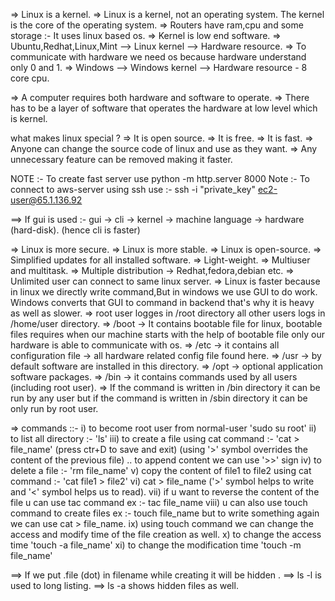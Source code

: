 => Linux is a kernel.
=> Linux is a kernel, not an operating system. The kernel is the core of the operating system.
=> Routers have ram,cpu and some storage :- It uses linux based os.
=> Kernel is low end software.
=> Ubuntu,Redhat,Linux,Mint --> Linux kernel --> Hardware resource.
=> To communicate with hardware we need os because hardware understand only 0 and 1.
=> Windows --> Windows kernel --> Hardware resource - 8 core cpu.

=> A computer requires both hardware and software to operate.
=> There has to be a layer of software that operates the hardware at low level which is kernel.

what makes linux special ?
=> It is open source.
=> It is free.
=> It is fast.
=> Anyone can change the source code of linux and use as they want.
=> Any unnecessary feature can be removed making it faster.


NOTE :- To create fast server use python -m http.server 8000
Note :- To connect to aws-server using ssh use :- ssh -i "private_key" ec2-user@65.1.136.92


==> If gui is used :- gui -> cli -> kernel -> machine language -> hardware (hard-disk). (hence cli is faster)

=> Linux is more secure.
=> Linux is more stable.
=> Linux is open-source.
=> Simplified updates for all installed software.
=> Light-weight.
=> Multiuser and multitask.
=> Multiple distribution -> Redhat,fedora,debian etc.
=> Unlimited user can connect to same linux server.
=> Linux is faster because in linux we directly write command,But in windows we use GUI to do work. Windows converts that GUI to command in backend that's why it is heavy as well as slower.
=> root user logges in /root directory all other users logs in /home/user directory.
=> /boot -> It contains bootable file for linux, bootable files requires when our machine starts with the help of bootable file only our hardware is able to communicate with os.
=> /etc -> it contains all configuration file -> all hardware related config file found here.
=> /usr -> by default software are installed in this directory.
=> /opt -> optional application software packages.
=> /bin -> it contains commands used by all users (including root user).
=> If the command is written in /bin directory it can be run by any user but if the command is written in /sbin directory it can be only run by root user.


=> commands ::-
i) to become root user from normal-user 'sudo su root'
ii) to list all directory :- 'ls'
iii) to create a file using cat command :- 'cat > file_name' (press ctr+D to save and exit) (using '>' symbol overrides the content of the previous file) .. to append content we can use '>>' sign 
iv) to delete a file :- 'rm file_name'
v) copy the content of file1 to file2 using cat command :- 'cat file1 > file2'
vi) cat > file_name ('>' symbol helps to write and '<' symbol helps us to read).
vii) if u want to reverse the content of the file u can use tac command ex :- tac file_name
viii) u can also use touch command to create files ex :- touch file_name but to write something again we can use cat > file_name.
ix) using touch command we can change the access and modify time of the file creation as well.
x) to change the access time 'touch -a file_name'
xi) to change the modification time 'touch -m file_name'



==> If we put .file (dot) in filename while creating it will be hidden .
==> ls -l is used to long listing.
==> ls -a shows hidden files as well.